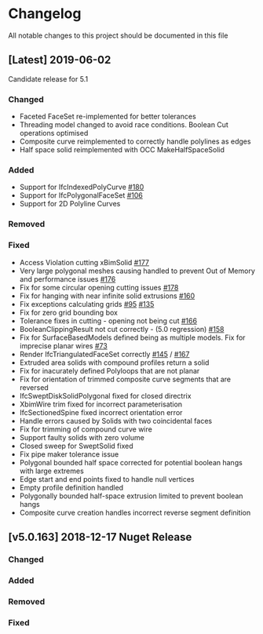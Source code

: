 # Changelog

All notable changes to this project should be documented in this file

## [Latest] 2019-06-02

Candidate release for 5.1

### Changed
- Faceted FaceSet re-implemented for better tolerances
- Threading model changed to avoid race conditions. Boolean Cut operations optimised
- Composite curve reimplemented to correctly handle polylines as edges
- Half space solid reimplemented with OCC MakeHalfSpaceSolid

### Added
- Support for IfcIndexedPolyCurve [#180](https://github.com/xBimTeam/XbimGeometry/issues/180) 
- Support for IfcPolygonalFaceSet [#106](https://github.com/xBimTeam/XbimGeometry/issues/106) 
- Support for 2D Polyline Curves

### Removed

### Fixed
- Access Violation cutting xBimSolid [#177](https://github.com/xBimTeam/XbimGeometry/issues/177) 
- Very large polygonal meshes causing handled to prevent Out of Memory and performance issues [#176](https://github.com/xBimTeam/XbimGeometry/issues/176) 
- Fix for some circular opening cutting issues [#178](https://github.com/xBimTeam/XbimGeometry/issues/178)
- Fix for hanging with near infinite solid extrusions [#160](https://github.com/xBimTeam/XbimGeometry/issues/160)
- Fix exceptions calculating grids [#95](https://github.com/xBimTeam/XbimGeometry/issues/95) [#135](https://github.com/xBimTeam/XbimGeometry/issues/135)
- Fix for zero grid bounding box
- Tolerance fixes in cutting - opening not being cut [#166](https://github.com/xBimTeam/XbimGeometry/issues/166)
- BooleanClippingResult not cut correctly - (5.0 regression) [#158](https://github.com/xBimTeam/XbimGeometry/issues/158)
- Fix for SurfaceBasedModels defined being as multiple models. Fix for imprecise planar wires [#73](https://github.com/xBimTeam/XbimGeometry/issues/73)
- Render IfcTriangulatedFaceSet correctly [#145](https://github.com/xBimTeam/XbimGeometry/issues/145) / [#167](https://github.com/xBimTeam/XbimGeometry/issues/167)
- Extruded area solids with compound profiles return a solid
- Fix for inacurately defined Polyloops that are not planar
- Fix for orientation of trimmed composite curve segments that are reversed
- IfcSweptDiskSolidPolygonal fixed for closed directrix
- XbimWire trim fixed for incorrect parameterisation
- IfcSectionedSpine fixed incorrect orientation error
- Handle errors caused by Solids with two coincidental faces
- Fix for trimming of compound curve wire
- Support faulty solids with zero volume
- Closed sweep for SweptSolid fixed
- Fix pipe maker tolerance issue
- Polygonal bounded half space corrected for potential boolean hangs with large extremes
- Edge start and end points fixed to handle null vertices
- Empty profile definition handled
- Polygonally bounded half-space extrusion limited to prevent boolean hangs
- Composite curve creation handles incorrect reverse segment definition

## [v5.0.163] 2018-12-17 Nuget Release

### Changed

### Added

### Removed

### Fixed
